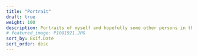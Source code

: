```yaml
---
title: "Portrait"
draft: true
weight: 100
description: Portraits of myself and hopefully some other persons in the future.
# featured_image: P1001921.JPG
sort_by: Exif.Date
sort_order: desc
---
```


